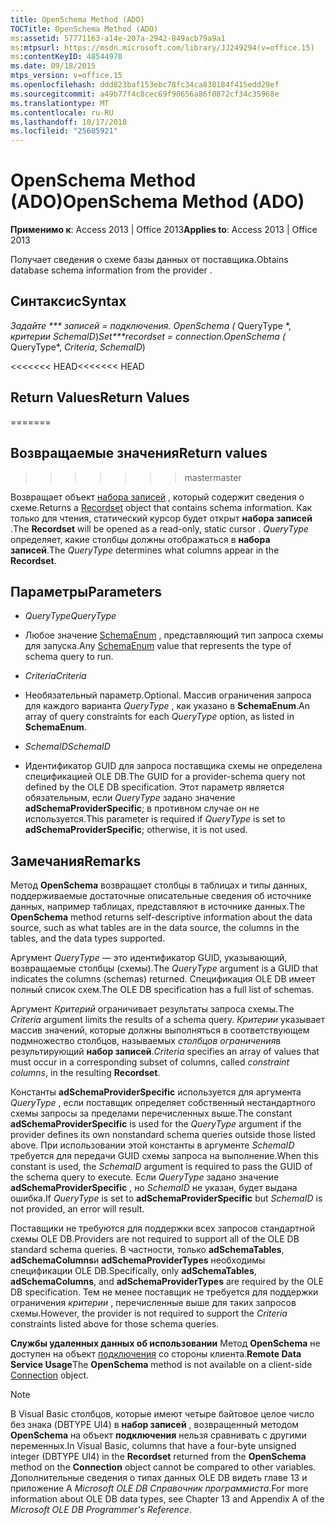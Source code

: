 ```yaml
---
title: OpenSchema Method (ADO)
TOCTitle: OpenSchema Method (ADO)
ms:assetid: 57771163-a14e-207a-2942-849acb79a9a1
ms:mtpsurl: https://msdn.microsoft.com/library/JJ249294(v=office.15)
ms:contentKeyID: 48544970
ms.date: 09/18/2015
mtps_version: v=office.15
ms.openlocfilehash: ddd823baf153ebc78fc34ca838184f415edd29ef
ms.sourcegitcommit: a49b77f4c8cec69f90656a86f0872cf34c35968e
ms.translationtype: MT
ms.contentlocale: ru-RU
ms.lasthandoff: 10/17/2018
ms.locfileid: "25605921"
---
```

# <a name="openschema-method-ado"></a><span data-ttu-id="7838f-102">OpenSchema Method (ADO)</span><span class="sxs-lookup"><span data-stu-id="7838f-102">OpenSchema Method (ADO)</span></span>


<span data-ttu-id="7838f-103">**Применимо к**: Access 2013 | Office 2013</span><span class="sxs-lookup"><span data-stu-id="7838f-103">**Applies to**: Access 2013 | Office 2013</span></span>


<span data-ttu-id="7838f-104">Получает сведения о схеме базы данных от поставщика.</span><span class="sxs-lookup"><span data-stu-id="7838f-104">Obtains database schema information from the provider .</span></span>

## <a name="syntax"></a><span data-ttu-id="7838f-105">Синтаксис</span><span class="sxs-lookup"><span data-stu-id="7838f-105">Syntax</span></span>

<span data-ttu-id="7838f-106">**Задайте \*\*\* записей* = *подключения*. OpenSchema (* QueryType \*, *критерии* *SchemaID*)</span><span class="sxs-lookup"><span data-stu-id="7838f-106">**Set\*\*\*recordset* = *connection*.OpenSchema (* QueryType\*, *Criteria*, *SchemaID*)</span></span>

<span data-ttu-id="7838f-107"><<<<<<< HEAD</span><span class="sxs-lookup"><span data-stu-id="7838f-107"><<<<<<< HEAD</span></span>
## <a name="return-values"></a><span data-ttu-id="7838f-108">Return Values</span><span class="sxs-lookup"><span data-stu-id="7838f-108">Return Values</span></span>
=======
## <a name="return-values"></a><span data-ttu-id="7838f-109">Возвращаемые значения</span><span class="sxs-lookup"><span data-stu-id="7838f-109">Return values</span></span>
>>>>>>> <span data-ttu-id="7838f-110">master</span><span class="sxs-lookup"><span data-stu-id="7838f-110">master</span></span>

<span data-ttu-id="7838f-111">Возвращает объект [набора записей](recordset-object-ado.md) , который содержит сведения о схеме.</span><span class="sxs-lookup"><span data-stu-id="7838f-111">Returns a [Recordset](recordset-object-ado.md) object that contains schema information.</span></span> <span data-ttu-id="7838f-112">Как только для чтения, статический курсор будет открыт **набора записей** .</span><span class="sxs-lookup"><span data-stu-id="7838f-112">The **Recordset** will be opened as a read-only, static cursor .</span></span> <span data-ttu-id="7838f-113">*QueryType* определяет, какие столбцы должны отображаться в **набора записей**.</span><span class="sxs-lookup"><span data-stu-id="7838f-113">The *QueryType* determines what columns appear in the **Recordset**.</span></span>

## <a name="parameters"></a><span data-ttu-id="7838f-114">Параметры</span><span class="sxs-lookup"><span data-stu-id="7838f-114">Parameters</span></span>

  - <span data-ttu-id="7838f-115">*QueryType*</span><span class="sxs-lookup"><span data-stu-id="7838f-115">*QueryType*</span></span>

  - <span data-ttu-id="7838f-116">Любое значение [SchemaEnum](schemaenum.md) , представляющий тип запроса схемы для запуска.</span><span class="sxs-lookup"><span data-stu-id="7838f-116">Any [SchemaEnum](schemaenum.md) value that represents the type of schema query to run.</span></span>

  - <span data-ttu-id="7838f-117">*Criteria*</span><span class="sxs-lookup"><span data-stu-id="7838f-117">*Criteria*</span></span>

  - <span data-ttu-id="7838f-118">Необязательный параметр.</span><span class="sxs-lookup"><span data-stu-id="7838f-118">Optional.</span></span> <span data-ttu-id="7838f-119">Массив ограничения запроса для каждого варианта *QueryType* , как указано в **SchemaEnum**.</span><span class="sxs-lookup"><span data-stu-id="7838f-119">An array of query constraints for each *QueryType* option, as listed in **SchemaEnum**.</span></span>

  - <span data-ttu-id="7838f-120">*SchemaID*</span><span class="sxs-lookup"><span data-stu-id="7838f-120">*SchemaID*</span></span>

  - <span data-ttu-id="7838f-121">Идентификатор GUID для запроса поставщика схемы не определена спецификацией OLE DB.</span><span class="sxs-lookup"><span data-stu-id="7838f-121">The GUID for a provider-schema query not defined by the OLE DB specification.</span></span> <span data-ttu-id="7838f-122">Этот параметр является обязательным, если *QueryType* задано значение **adSchemaProviderSpecific**; в противном случае он не используется.</span><span class="sxs-lookup"><span data-stu-id="7838f-122">This parameter is required if *QueryType* is set to **adSchemaProviderSpecific**; otherwise, it is not used.</span></span>

## <a name="remarks"></a><span data-ttu-id="7838f-123">Замечания</span><span class="sxs-lookup"><span data-stu-id="7838f-123">Remarks</span></span>

<span data-ttu-id="7838f-124">Метод **OpenSchema** возвращает столбцы в таблицах и типы данных, поддерживаемые достаточные описательные сведения об источнике данных, например таблицах, представляют в источнике данных.</span><span class="sxs-lookup"><span data-stu-id="7838f-124">The **OpenSchema** method returns self-descriptive information about the data source, such as what tables are in the data source, the columns in the tables, and the data types supported.</span></span>

<span data-ttu-id="7838f-125">Аргумент *QueryType* — это идентификатор GUID, указывающий, возвращаемые столбцы (схемы).</span><span class="sxs-lookup"><span data-stu-id="7838f-125">The *QueryType* argument is a GUID that indicates the columns (schemas) returned.</span></span> <span data-ttu-id="7838f-126">Спецификация OLE DB имеет полный список схем.</span><span class="sxs-lookup"><span data-stu-id="7838f-126">The OLE DB specification has a full list of schemas.</span></span>

<span data-ttu-id="7838f-127">Аргумент *Критерий* ограничивает результаты запроса схемы.</span><span class="sxs-lookup"><span data-stu-id="7838f-127">The *Criteria* argument limits the results of a schema query.</span></span> <span data-ttu-id="7838f-128">*Критерии* указывает массив значений, которые должны выполняться в соответствующем подмножество столбцов, называемых *столбцов ограничения*в результирующий **набор записей**.</span><span class="sxs-lookup"><span data-stu-id="7838f-128">*Criteria* specifies an array of values that must occur in a corresponding subset of columns, called *constraint columns*, in the resulting **Recordset**.</span></span>

<span data-ttu-id="7838f-129">Константы **adSchemaProviderSpecific** используется для аргумента *QueryType* , если поставщик определяет собственный нестандартного схемы запросы за пределами перечисленных выше.</span><span class="sxs-lookup"><span data-stu-id="7838f-129">The constant **adSchemaProviderSpecific** is used for the *QueryType* argument if the provider defines its own nonstandard schema queries outside those listed above.</span></span> <span data-ttu-id="7838f-130">При использовании этой константы в аргументе *SchemaID* требуется для передачи GUID схемы запроса на выполнение.</span><span class="sxs-lookup"><span data-stu-id="7838f-130">When this constant is used, the *SchemaID* argument is required to pass the GUID of the schema query to execute.</span></span> <span data-ttu-id="7838f-131">Если *QueryType* задано значение **adSchemaProviderSpecific** , но *SchemaID* не указан, будет выдана ошибка.</span><span class="sxs-lookup"><span data-stu-id="7838f-131">If *QueryType* is set to **adSchemaProviderSpecific** but *SchemaID* is not provided, an error will result.</span></span>

<span data-ttu-id="7838f-132">Поставщики не требуются для поддержки всех запросов стандартной схемы OLE DB.</span><span class="sxs-lookup"><span data-stu-id="7838f-132">Providers are not required to support all of the OLE DB standard schema queries.</span></span> <span data-ttu-id="7838f-133">В частности, только **adSchemaTables**, **adSchemaColumns**и **adSchemaProviderTypes** необходимы спецификации OLE DB.</span><span class="sxs-lookup"><span data-stu-id="7838f-133">Specifically, only **adSchemaTables**, **adSchemaColumns**, and **adSchemaProviderTypes** are required by the OLE DB specification.</span></span> <span data-ttu-id="7838f-134">Тем не менее поставщик не требуется для поддержки ограничения *критерии* , перечисленные выше для таких запросов схемы.</span><span class="sxs-lookup"><span data-stu-id="7838f-134">However, the provider is not required to support the *Criteria* constraints listed above for those schema queries.</span></span>

<span data-ttu-id="7838f-135">**Службы удаленных данных об использовании** Метод **OpenSchema** не доступен на объект [подключения](connection-object-ado.md) со стороны клиента.</span><span class="sxs-lookup"><span data-stu-id="7838f-135">**Remote Data Service Usage**The **OpenSchema** method is not available on a client-side [Connection](connection-object-ado.md) object.</span></span>


> [!NOTE]
> <P><span data-ttu-id="7838f-136">В Visual Basic столбцов, которые имеют четыре байтовое целое число без знака (DBTYPE UI4) в <STRONG>набор записей</STRONG> , возвращенный методом <STRONG>OpenSchema</STRONG> на объект <STRONG>подключения</STRONG> нельзя сравнивать с другими переменных.</span><span class="sxs-lookup"><span data-stu-id="7838f-136">In Visual Basic, columns that have a four-byte unsigned integer (DBTYPE UI4) in the <STRONG>Recordset</STRONG> returned from the <STRONG>OpenSchema</STRONG> method on the <STRONG>Connection</STRONG> object cannot be compared to other variables.</span></span> <span data-ttu-id="7838f-137">Дополнительные сведения о типах данных OLE DB видеть главе 13 и приложение A <EM>Microsoft OLE DB Справочник программиста</EM>.</span><span class="sxs-lookup"><span data-stu-id="7838f-137">For more information about OLE DB data types, see Chapter 13 and Appendix A of the <EM>Microsoft OLE DB Programmer's Reference</EM>.</span></span></P>



